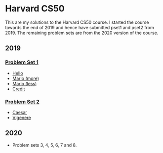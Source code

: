 # Harvard CS50
This are my solutions to the Harvard CS50 course. I started the course towards the end of 2019 and hence have submitted pset1 and pset2 from 2019. The remaining problem sets are from the 2020 version of the course.

## 2019
### [Problem Set 1](keane-fernandes/HarvardCS50/2019/pset1)
  * [Hello](HarvardCS50/2019/pset1/hello.c)
  * [Mario (more)](HarvardCS50/2019/pset1/maio_more.c)
  * [Mario (less)](HarvardCS50/2019/pset1/mario_less.c)
  * [Credit](HarvardCS50/2019/pset1/credit.c)
  
### [Problem Set 2](HarvardCS50/2019/pset2)
  * [Caesar](HarvardCS50/2019/pset2/caesar.c)
  * [Vigenere](HarvardCS50/2019/pset2/vigenere.c)

## 2020
* Problem sets 3, 4, 5, 6, 7 and 8.
